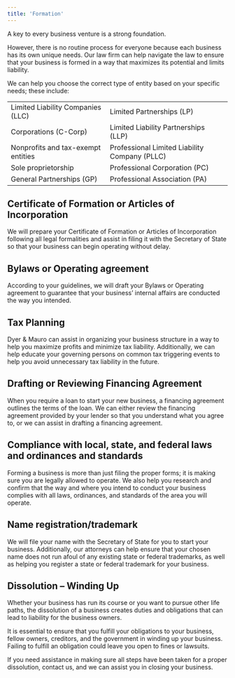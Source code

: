 ```yaml
---
title: 'Formation'
---
```


A key to every business venture is a strong foundation.

However, there is no routine process for everyone because each business has its own unique needs. Our law firm can help navigate the law to ensure that your business is formed in a way that maximizes its potential and limits liability.

We can help you choose the correct type of entity based on your specific needs; these include:

|                                    |                                               |
| ---------------------------------- | --------------------------------------------- |
| Limited Liability Companies (LLC)  | Limited Partnerships (LP)                     |
| Corporations (C-Corp)              | Limited Liability Partnerships (LLP)          |
| Nonprofits and tax-exempt entities | Professional Limited Liability Company (PLLC) |
| Sole proprietorship                | Professional Corporation (PC)                 |
| General Partnerships (GP)          | Professional Association (PA)                 |

## Certificate of Formation or Articles of Incorporation

We will prepare your Certificate of Formation or Articles of Incorporation following all legal formalities and assist in filing it with the Secretary of State so that your business can begin operating without delay.

## Bylaws or Operating agreement

According to your guidelines, we will draft your Bylaws or Operating agreement to guarantee that your business’ internal affairs are conducted the way you intended.

## Tax Planning

Dyer & Mauro can assist in organizing your business structure in a way to help you maximize profits and minimize tax liability. Additionally, we can help educate your governing persons on common tax triggering events to help you avoid unnecessary tax liability in the future.

## Drafting or Reviewing Financing Agreement

When you require a loan to start your new business, a financing agreement outlines the terms of the loan. We can either review the financing agreement provided by your lender so that you understand what you agree to, or we can assist in drafting a financing agreement.

## Compliance with local, state, and federal laws and ordinances and standards

Forming a business is more than just filing the proper forms; it is making sure you are legally allowed to operate. We also help you research and confirm that the way and where you intend to conduct your business complies with all laws, ordinances, and standards of the area you will operate.

## Name registration/trademark

We will file your name with the Secretary of State for you to start your business. Additionally, our attorneys can help ensure that your chosen name does not run afoul of any existing state or federal trademarks, as well as helping you register a state or federal trademark for your business.

## Dissolution – Winding Up

Whether your business has run its course or you want to pursue other life paths, the dissolution of a business creates duties and obligations that can lead to liability for the business owners.

It is essential to ensure that you fulfill your obligations to your business, fellow owners, creditors, and the government in winding up your business. Failing to fulfill an obligation could leave you open to fines or lawsuits.

If you need assistance in making sure all steps have been taken for a proper dissolution, contact us, and we can assist you in closing your business.
